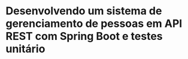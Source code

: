 # Desenvolvendo um sistema de gerenciamento de pessoas em API REST com Spring Boot e testes unitário
